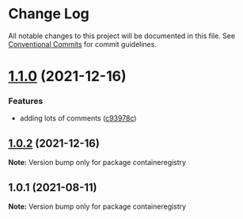# Change Log

All notable changes to this project will be documented in this file.
See [Conventional Commits](https://conventionalcommits.org) for commit guidelines.

# [1.1.0](https://github.com/Stijnc/sca.lerna/compare/containeregistry@1.0.2...containeregistry@1.1.0) (2021-12-16)


### Features

* adding lots of comments ([c93978c](https://github.com/Stijnc/sca.lerna/commit/c93978c33dea2706c7680396e981a5aee8e1b4da))





## [1.0.2](https://github.com/Stijnc/sca.lerna/compare/containeregistry@1.0.1...containeregistry@1.0.2) (2021-12-16)

**Note:** Version bump only for package containeregistry





## 1.0.1 (2021-08-11)

**Note:** Version bump only for package containeregistry

